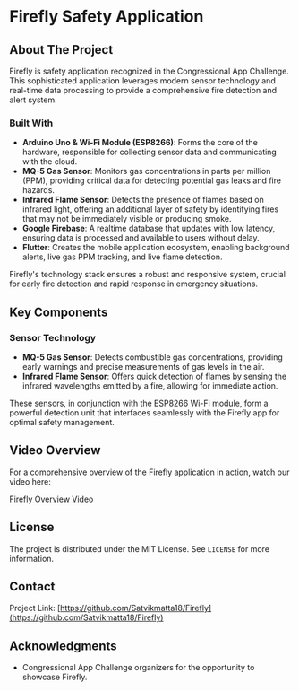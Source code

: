 

# Firefly Safety Application

## About The Project

Firefly is safety application recognized in the Congressional App Challenge. This sophisticated application leverages modern sensor technology and real-time data processing to provide a comprehensive fire detection and alert system.

### Built With

- **Arduino Uno & Wi-Fi Module (ESP8266)**: Forms the core of the hardware, responsible for collecting sensor data and communicating with the cloud.
- **MQ-5 Gas Sensor**: Monitors gas concentrations in parts per million (PPM), providing critical data for detecting potential gas leaks and fire hazards.
- **Infrared Flame Sensor**: Detects the presence of flames based on infrared light, offering an additional layer of safety by identifying fires that may not be immediately visible or producing smoke.
- **Google Firebase**: A realtime database that updates with low latency, ensuring data is processed and available to users without delay.
- **Flutter**: Creates the mobile application ecosystem, enabling background alerts, live gas PPM tracking, and live flame detection.

Firefly's technology stack ensures a robust and responsive system, crucial for early fire detection and rapid response in emergency situations.

## Key Components

### Sensor Technology

- **MQ-5 Gas Sensor**: Detects combustible gas concentrations, providing early warnings and precise measurements of gas levels in the air.
- **Infrared Flame Sensor**: Offers quick detection of flames by sensing the infrared wavelengths emitted by a fire, allowing for immediate action.

These sensors, in conjunction with the ESP8266 Wi-Fi module, form a powerful detection unit that interfaces seamlessly with the Firefly app for optimal safety management.


## Video Overview

For a comprehensive overview of the Firefly application in action, watch our video here:

[Firefly Overview Video](https://drive.google.com/file/d/1IOAvxmiFp7mES0Rf8_wqkLmSr3s0t8oe/view?usp=sharing)


## License

The project is distributed under the MIT License. See `LICENSE` for more information.

## Contact

Project Link: [https://github.com/Satvikmatta18/Firefly](https://github.com/Satvikmatta18/Firefly)

## Acknowledgments

- Congressional App Challenge organizers for the opportunity to showcase Firefly.


